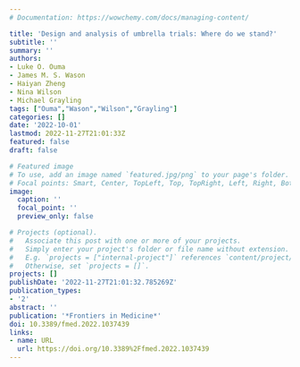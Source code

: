 ```yaml
---
# Documentation: https://wowchemy.com/docs/managing-content/

title: 'Design and analysis of umbrella trials: Where do we stand?'
subtitle: ''
summary: ''
authors:
- Luke O. Ouma
- James M. S. Wason
- Haiyan Zheng
- Nina Wilson
- Michael Grayling
tags: ["Ouma","Wason","Wilson","Grayling"]
categories: []
date: '2022-10-01'
lastmod: 2022-11-27T21:01:33Z
featured: false
draft: false

# Featured image
# To use, add an image named `featured.jpg/png` to your page's folder.
# Focal points: Smart, Center, TopLeft, Top, TopRight, Left, Right, BottomLeft, Bottom, BottomRight.
image:
  caption: ''
  focal_point: ''
  preview_only: false

# Projects (optional).
#   Associate this post with one or more of your projects.
#   Simply enter your project's folder or file name without extension.
#   E.g. `projects = ["internal-project"]` references `content/project/deep-learning/index.md`.
#   Otherwise, set `projects = []`.
projects: []
publishDate: '2022-11-27T21:01:32.785269Z'
publication_types:
- '2'
abstract: ''
publication: '*Frontiers in Medicine*'
doi: 10.3389/fmed.2022.1037439
links:
- name: URL
  url: https://doi.org/10.3389%2Ffmed.2022.1037439
---
```

